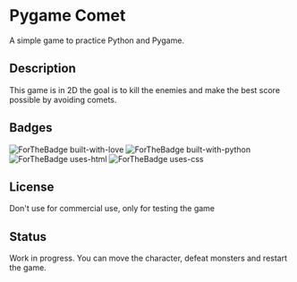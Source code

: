 # Pygame Comet

A simple game to practice Python and Pygame.

## Description

This game is in 2D the goal is to kill the enemies and make the best score possible by avoiding comets.

## Badges

![ForTheBadge built-with-love](http://ForTheBadge.com/images/badges/built-with-love.svg) ![ForTheBadge built-with-python](https://forthebadge.com/images/badges/made-with-python.svg) ![ForTheBadge uses-html](https://forthebadge.com/images/badges/uses-html.svg) ![ForTheBadge uses-css](https://forthebadge.com/images/badges/uses-css.svg)


## License

Don't use for commercial use, only for testing the game 


## Status

Work in progress. You can move the character, defeat monsters and restart the game.
